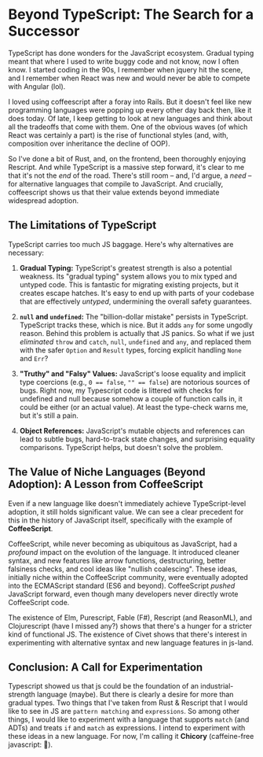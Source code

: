 # Beyond TypeScript: The Search for a Successor

TypeScript has done wonders for the JavaScript ecosystem. Gradual typing meant that where I used to write buggy code and not know, now I often know. I started coding in the 90s, I remember when jquery hit the scene, and I remember when React was new and would never be able to compete with Angular (lol).

I loved using coffeescript after a foray into Rails. But it doesn't feel like new programming languages were popping up every other day back then, like it does today. Of late, I keep getting to look at new languages and think about all the tradeoffs that come with them. One of the obvious waves (of which React was certainly a part) is the rise of functional styles (and, with, composition over inheritance the decline of OOP).

So I've done a bit of Rust, and, on the frontend, been thoroughly enjoying Rescript. And while TypeScript is a massive step forward, it's clear to me that it's not the _end_ of the road. There's still room – and, I'd argue, a _need_ – for alternative languages that compile to JavaScript. And crucially, coffeescript shows us that their value extends beyond immediate widespread adoption.

## The Limitations of TypeScript

TypeScript carries too much JS baggage. Here's why alternatives are necessary:

1.  **Gradual Typing:** TypeScript's greatest strength is also a potential weakness. Its "gradual typing" system allows you to mix typed and untyped code. This is fantastic for migrating existing projects, but it creates escape hatches. It's easy to end up with parts of your codebase that are effectively _untyped_, undermining the overall safety guarantees.

2.  **`null` and `undefined`:** The "billion-dollar mistake" persists in TypeScript. TypeScript tracks these, which is nice. But it adds `any` for some ungodly reason. Behind this problem is actually that JS panics. So what if we just _eliminated_ `throw` and `catch`, `null`, `undefined` and `any`, and replaced them with the safer `Option` and `Result` types, forcing explicit handling `None` and `Err`?

3.  **"Truthy" and "Falsy" Values:** JavaScript's loose equality and implicit type coercions (e.g., `0 == false`, `"" == false`) are notorious sources of bugs. Right now, my Typescript code is littered with checks for undefined and null because somehow a couple of function calls in, it could be either (or an actual value). At least the type-check warns me, but it's still a pain.

4.  **Object References:** JavaScript's mutable objects and references can lead to subtle bugs, hard-to-track state changes, and surprising equality comparisons. TypeScript helps, but doesn't solve the problem.

## The Value of Niche Languages (Beyond Adoption): A Lesson from CoffeeScript

Even if a new language like doesn't immediately achieve TypeScript-level adoption, it still holds significant value. We can see a clear precedent for this in the history of JavaScript itself, specifically with the example of **CoffeeScript**.

CoffeeScript, while never becoming as ubiquitous as JavaScript, had a _profound_ impact on the evolution of the language. It introduced cleaner syntax, and new features like arrow functions, destructuring, better falsiness checks, and cool ideas like "nullish coalescing". These ideas, initially niche within the CoffeeScript community, were eventually adopted into the ECMAScript standard (ES6 and beyond). CoffeeScript _pushed_ JavaScript forward, even though many developers never directly wrote CoffeeScript code.

The existence of Elm, Purescript, Fable (F#), Rescript (and ReasonML), and Clojurescript (have I missed any?) shows that there's a hunger for a stricter kind of functional JS. The existence of Civet shows that there's interest in experimenting with alternative syntax and new language features in js-land.

## Conclusion: A Call for Experimentation

Typescript showed us that js could be the foundation of an industrial-strength language (maybe). But there is clearly a desire for more than gradual types. Two things that I've taken from Rust & Rescript that I would like to see in JS are `pattern matching` and `expressions`. So among other things, I would like to experiment with a language that supports `match` (and ADTs) and treats `if` and `match` as expressions. I intend to experiment with these ideas in a new language. For now, I'm calling it **Chicory** (caffeine-free javascript: 🐣).
